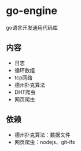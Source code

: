 # go-engine
go语言开发通用代码库
## 内容
* 日志
* 循环数组
* tcp网络
* 德州扑克算法
* DHT爬虫
* 网页爬虫

## 依赖
* 德州扑克算法：数据文件
* 网页爬虫：nodejs、git-lfs


